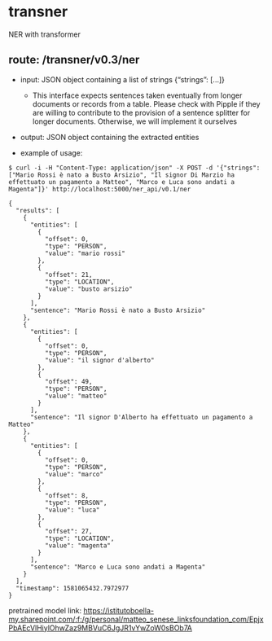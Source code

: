 # transner
NER with transformer


## route: /transner/v0.3/ner
* input: JSON object containing a list of strings {“strings”: [...]}
    * This interface expects sentences taken eventually from longer documents or records from a table. Please check with Pipple if they are willing to contribute to the provision of a sentence splitter for longer documents. Otherwise, we will implement it ourselves
* output: JSON object containing the extracted entities

* example of usage:
```console
$ curl -i -H "Content-Type: application/json" -X POST -d '{"strings": ["Mario Rossi è nato a Busto Arsizio", "Il signor Di Marzio ha effettuato un pagamento a Matteo", "Marco e Luca sono andati a Magenta"]}' http://localhost:5000/ner_api/v0.1/ner

{
  "results": [
    {
      "entities": [
        {
          "offset": 0,
          "type": "PERSON",
          "value": "mario rossi"
        },
        {
          "offset": 21,
          "type": "LOCATION",
          "value": "busto arsizio"
        }
      ],
      "sentence": "Mario Rossi è nato a Busto Arsizio"
    },
    {
      "entities": [
        {
          "offset": 0,
          "type": "PERSON",
          "value": "il signor d'alberto"
        },
        {
          "offset": 49,
          "type": "PERSON",
          "value": "matteo"
        }
      ],
      "sentence": "Il signor D'Alberto ha effettuato un pagamento a Matteo"
    },
    {
      "entities": [
        {
          "offset": 0,
          "type": "PERSON",
          "value": "marco"
        },
        {
          "offset": 8,
          "type": "PERSON",
          "value": "luca"
        },
        {
          "offset": 27,
          "type": "LOCATION",
          "value": "magenta"
        }
      ],
      "sentence": "Marco e Luca sono andati a Magenta"
    }
  ],
  "timestamp": 1581065432.7972977
}
```



pretrained model link: https://istitutoboella-my.sharepoint.com/:f:/g/personal/matteo_senese_linksfoundation_com/EpjxPbAEcVlHiylOhwZaz9MBVuC6JgJR1vYwZoW0sBOb7A
